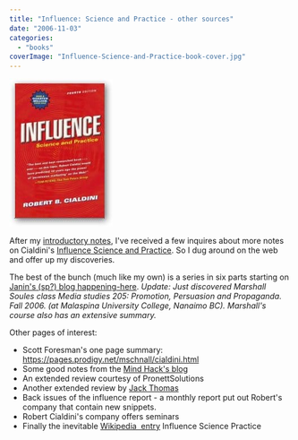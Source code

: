 ```yaml
---
title: "Influence: Science and Practice - other sources"
date: "2006-11-03"
categories: 
  - "books"
coverImage: "Influence-Science-and-Practice-book-cover.jpg"
---
```


[![Influence- Science and Practice book cover](images/Influence-Science-and-Practice-book-cover.jpg)](https://www.amazon.com/gp/product/0321011473/&tag=notesfromatoo-20)

After my [introductory notes](/blog/influence_why_a.html), I've received a few inquires about more notes on Cialdini's [Influence Science and Practice](https://www.amazon.com/gp/product/0321011473/&tag=notesfromatoo-20). So I dug around on the web and offer up my discoveries.

The best of the bunch (much like my own) is a series in six parts starting on [Janin's (sp?) blog happening-here](https://happening-here.blogspot.com/2006/01/surrounded-by-weapons-of-influence.html). _Update: Just discovered Marshall Soules class Media studies 205: Promotion, Persuasion and Propaganda. Fall 2006. (at Malaspina University College, Nanaimo BC). Marshall's course also has an extensive summary._

Other pages of interest:

- Scott Foresman's one page summary: https://pages.prodigy.net/mschnall/cialdini.html
- Some good notes from the [Mind Hack's blog](https://www.mindhacks.com/blog/2006/02/influence_by_robert.html)
- An extended review courtesy of PronettSolutions
- Another extended review by [Jack Thomas](https://jackthomas.livejournal.com/104831.html)
- Back issues of the influence report - a monthly report put out Robert's company that contain new snippets.
- Robert Cialdini's company offers seminars
- Finally the inevitable [Wikipedia  entry](https://en.wikipedia.org/wiki/Influence_Science_and_Practice) Influence Science Practice
